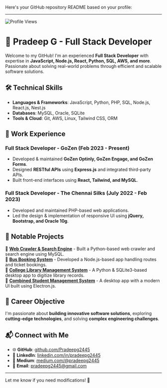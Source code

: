 Here's your GitHub repository README based on your profile:  

--- 
![Profile Views](https://github-readme-stats.vercel.app/api?username=Pradeepg2445&show_icons=true&theme=tokyonight)

# 🚀 Pradeep G - Full Stack Developer  

Welcome to my GitHub! I'm an experienced **Full Stack Developer** with expertise in **JavaScript, Node.js, React, Python, SQL, AWS, and more**. Passionate about solving real-world problems through efficient and scalable software solutions.  

## 🛠️ Technical Skills  
- **Languages & Frameworks**: JavaScript, Python, PHP, SQL, Node.js, React.js, Nest.js  
- **Databases**: MySQL, Oracle, SQLite  
- **Tools & Cloud**: Git, AWS, Linux, Tailwind CSS, ORM  

## 💼 Work Experience  
### **Full Stack Developer - GoZen (Feb 2023 - Present)**  
- Developed & maintained **GoZen Optinly, GoZen Engage, and GoZen Forms**.  
- Designed **RESTful APIs** using **Express.js** and integrated third-party APIs.  
- Built front-end interfaces using **React, Tailwind, and MySQL**.  

### **Full Stack Developer - The Chennai Silks (July 2022 - Feb 2023)**  
- Developed and maintained PHP-based web applications.  
- Led the design & implementation of responsive UI using **jQuery, Bootstrap, and Oracle 10g**.  

## 📌 Notable Projects  
🔹 **[Web Crawler & Search Engine](https://github.com/Pradeepg2445/web-spider)** - Built a Python-based web crawler and search engine using MySQL.  
🔹 **[Bus Booking System](https://github.com/Pradeepg2445/BBS)** - Developed a Node.js-based app handling routes and ticket bookings.  
🔹 **[College Library Management System](https://github.com/Pradeepg2445/CLMS)** - A Python & SQLite3-based desktop app to digitize library records.  
🔹 **[Combined Student Management System](https://github.com/Pradeepg2445/CSMS)** - A desktop app with a modern UI built using Electron.js.  

## 🎯 Career Objective  
I'm passionate about **building innovative software solutions**, exploring **cutting-edge technologies**, and solving **complex engineering challenges**.  

## 📬 Connect with Me  
- 🌐 **GitHub**: [github.com/Pradeepg2445](https://github.com/Pradeepg2445)  
- 🔗 **LinkedIn**: [linkedin.com/in/pradeepg2445](https://linkedin.com/in/pradeepg2445)  
- 📝 **Medium**: [medium.com/@pradeepg2445](https://medium.com/@pradeepg2445)  
- 📧 **Email**: pradeepg2445@gmail.com  

---  

Let me know if you need modifications! 🚀
